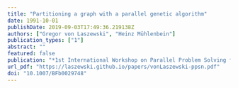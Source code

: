 ```yaml
---
title: "Partitioning a graph with a parallel genetic algorithm"
date: 1991-10-01
publishDate: 2019-09-03T17:49:36.219138Z
authors: ["Gregor von Laszewski", "Heinz Mühlenbein"]
publication_types: ["1"]
abstract: ""
featured: false
publication: "*1st International Workshop on Parallel Problem Solving from Nature*"
url_pdf: "https://laszewski.github.io/papers/vonLaszewski-ppsn.pdf"
doi: "10.1007/BFb0029748"
---
```


